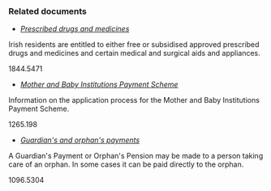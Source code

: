 ###  Related documents

  * [ _Prescribed drugs and medicines_ ](/en/health/drugs-and-medicines/prescribed-drugs-and-medicines/)

Irish residents are entitled to either free or subsidised approved prescribed
drugs and medicines and certain medical and surgical aids and appliances.

1844.5471

  * [ _Mother and Baby Institutions Payment Scheme_ ](/en/birth-family-relationships/adoption-and-fostering/mother-and-baby-institutions-payment-scheme/)

Information on the application process for the Mother and Baby Institutions
Payment Scheme.

1265.198

  * [ _Guardian's and orphan's payments_ ](/en/social-welfare/death-related-benefits/guardian-and-orphan-payments/)

A Guardian's Payment or Orphan's Pension may be made to a person taking care
of an orphan. In some cases it can be paid directly to the orphan.

1096.5304
